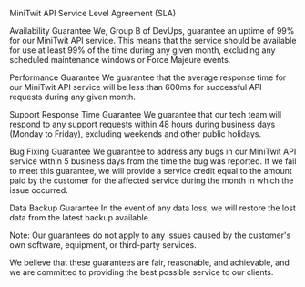 MiniTwit API Service Level Agreement (SLA)


Availability Guarantee
We, Group B of DevUps, guarantee an uptime of 99% for our MiniTwit API service. This means that the service should be available for use at least 99% of the time during any given month, excluding any scheduled maintenance windows or Force Majeure events.

Performance Guarantee
We guarantee that the average response time for our MiniTwit API service will be less than 600ms for successful API requests during any given month.

Support Response Time Guarantee
We guarantee that our tech team will respond to any support requests within 48 hours during business days (Monday to Friday), excluding weekends and other public holidays.

Bug Fixing Guarantee
We guarantee to address any bugs in our MiniTwit API service within 5 business days from the time the bug was reported. If we fail to meet this guarantee, we will provide a service credit equal to the amount paid by the customer for the affected service during the month in which the issue occurred.

Data Backup Guarantee
In the event of any data loss, we will restore the lost data from the latest backup available.

Note: Our guarantees do not apply to any issues caused by the customer's own software, equipment, or third-party services.

We believe that these guarantees are fair, reasonable, and achievable, and we are committed to providing the best possible service to our clients.